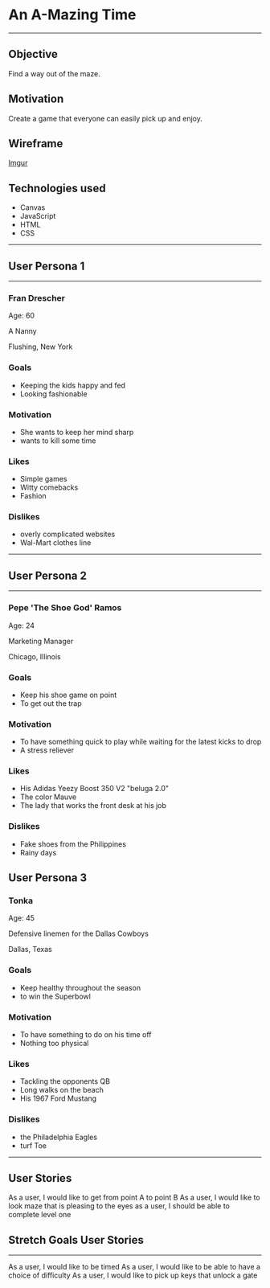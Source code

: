 # An A-Mazing Time

---

## Objective

Find a way out of the maze.

## Motivation
Create a game that everyone can easily pick up and enjoy.

## Wireframe

[Imgur](https://i.imgur.com/mbkw4Y3.jpg)


## Technologies used

* Canvas
* JavaScript
* HTML
* CSS

---


## User Persona 1
---

### Fran Drescher

Age: 60

A Nanny

Flushing, New York

### Goals
* Keeping the kids happy and fed
* Looking fashionable

### Motivation
* She wants to keep her mind sharp
* wants to kill some time

### Likes
* Simple games
* Witty comebacks
* Fashion

### Dislikes
* overly complicated websites
* Wal-Mart clothes line
---

## User Persona 2
---

### Pepe 'The Shoe God' Ramos

Age: 24

Marketing Manager

Chicago, Illinois

### Goals
* Keep his shoe game on point
* To get out the trap

### Motivation
* To have something quick to play while waiting for the latest kicks to drop
* A stress reliever

### Likes
* His Adidas Yeezy Boost 350 V2 "beluga 2.0"
* The color Mauve
* The lady that works the front desk at his job

### Dislikes
* Fake shoes from the Philippines
* Rainy days


## User Persona 3

### Tonka

Age: 45

Defensive linemen for the Dallas Cowboys

Dallas, Texas

### Goals
* Keep healthy throughout the season
* to win the Superbowl

### Motivation
* To have something to do on his time off
* Nothing too physical

### Likes
* Tackling the opponents QB
* Long walks on the beach
* His 1967 Ford Mustang

### Dislikes
* the Philadelphia Eagles
* turf Toe

---

## User Stories

As a user, I would like to get from point A to point B
As a user, I would like to look maze that is pleasing to the eyes
as a user, I should be able to complete level one

## Stretch Goals User Stories
---
As a user, I would like to be timed
As a user, I would like to be able to have a choice of difficulty
As a user, I would like to pick up keys that unlock a gate
